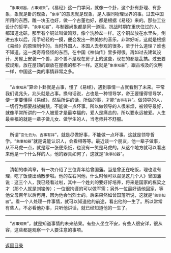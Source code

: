 &emsp;“``象事知器，占事知来``”，《易经》这一门学问，就像一个卦，这个卦有卦理、有卦象，象就是卦的现象，“``象事``”的意思就是现象，是人事同物理世界的事。过去中国所用的东西，雕一块玉也好，做一个古董也好，都是根据《易经》来的。那些工业设计的哲学，“``象事知器``”，与制器尚象都是同一道理。抗战时期在重庆住过的人，都知道北碚，那里有个铜盆叫做鸣器，像个洗脸盆一样。这个铜盆放在水里头，倒进去水以后，用手轻轻的一摸，便会发出一种美妙的音乐，非常好听，这就是根据《易经》的原理制作的。当时外国人、本国人去参观的很多，至于什么道理？谁也不知道。这一类奇奇怪怪的东西，在中国《神仙传》里多得很。再如过去建筑设计，房屋上安装一个兽，那个兽不是现在房子上的这些，现在的都是乱搞。过去要按规矩，放在屋顶的跟放在屋檐的都不一样。这就是“``象事知器``”，跟古埃及的文明一样，中国这一类的事情非常之多。
___
&emsp;“``占事知来``”算命卜卦就是占事，懂了《易经》，遇到事情一占就看到了未来。平常我们说兆头，兆头就是占事。换句话说，占也是一种领导学，帝王要懂得领导学，便一定要懂得《易经》，然后所讲的话，所做的事，才能“``吉事有祥``”。做领导的人，一切行为都要战战兢兢，不能做一点坏事。所以做领导的人很麻烦，被领导最好，就像平常所讲的一个人被爱才是最幸福的，爱人是痛苦的，所以要永远被爱。人生最幸福的就是一辈子做儿女、做学生的人，当老师并不舒服。
___
&emsp;所谓“``变化云为，吉事有祥``”，就是尽做好事，不能做一点坏事。这就是领导哲学。“``象事知器``”就是说能认识人，会看相等等。最近谈一个朋友，他一辈子做事，从不马虎一点，就是写一张便条纸，也没有一笑是马虎的。从这个地方就可以看出来他是一个什么样的人，他的器具如何了，这就是“``象事知器``”。
___
&emsp;清朝的李鸿章，有一次介绍了三位青年给曾国藩。当是曾正在吃饭，理也没有理，吃了饭便出动散步啦。他的左右问他，什么时候可以召见这几个人》曾国藩说：这三个人，我已经看过啦，其中一个姓刘的要好好培养，将来是国家的栋梁之才（那个人就是刘铭传）；一位很拘谨的可以做军需；另外一位最好请他回家，等他父母百年以后再用，因为他会当烈士的。后来果然如曾国藩所说，这就是“``象事知器``”。看一个人处理一件事情，就可以知道他的前途，看出他的一生了。所以常常有些人，不必看他办事，只听他讲话，就已经知道他的一生了。
___
&emsp;“``占事知来``”，就是知道事情的未来结果。有些人坐立不安，有些人很安详，很从容，这些都是观察一个人要注意的事项。
___
[返回目录](../../../master/README.md#目录)
